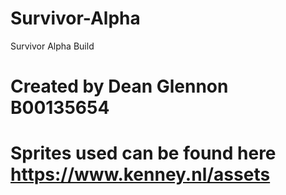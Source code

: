 # Survivor-Alpha
 Survivor Alpha Build

 # Created by Dean Glennon B00135654
 # Sprites used can be found here https://www.kenney.nl/assets